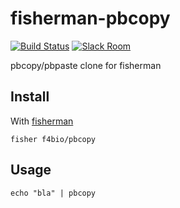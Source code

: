 # fisherman-pbcopy

[![Build Status][travis-badge]][travis-link]
[![Slack Room][slack-badge]][slack-link]

pbcopy/pbpaste clone for fisherman

## Install

With [fisherman]

```
fisher f4bio/pbcopy
```

## Usage

```fish
echo "bla" | pbcopy
```

[travis-link]: https://travis-ci.org/f4bio/pbcopy
[travis-badge]: https://img.shields.io/travis/f4bio/pbcopy.svg
[slack-link]: https://fisherman-wharf.herokuapp.com
[slack-badge]: https://fisherman-wharf.herokuapp.com/badge.svg
[fisherman]: https://github.com/fisherman/fisherman
